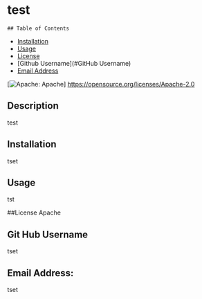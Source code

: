 <h1>test</h1>

    ## Table of Contents
  - [Installation](#installation)
  - [Usage](#Usage)   
  - [License](#License)
  - [Github Username](#GitHub Username)
  - [Email Address](#Email)




  [![Apache: Apache](https://img.shields.io/badge/License-Apache-blue.svg)]
  https://opensource.org/licenses/Apache-2.0

 
 
 
  ## Description
  test

 
 
  ## Installation 
tset



## Usage
tst



##License
Apache



## Git Hub Username
tset



## Email Address:
tset


